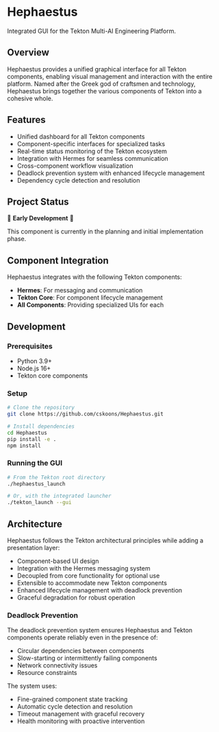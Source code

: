 # Hephaestus

Integrated GUI for the Tekton Multi-AI Engineering Platform.

## Overview

Hephaestus provides a unified graphical interface for all Tekton components, enabling visual management and interaction with the entire platform. Named after the Greek god of craftsmen and technology, Hephaestus brings together the various components of Tekton into a cohesive whole.

## Features

- Unified dashboard for all Tekton components
- Component-specific interfaces for specialized tasks
- Real-time status monitoring of the Tekton ecosystem
- Integration with Hermes for seamless communication
- Cross-component workflow visualization
- Deadlock prevention system with enhanced lifecycle management
- Dependency cycle detection and resolution

## Project Status

🚧 **Early Development** 🚧

This component is currently in the planning and initial implementation phase.

## Component Integration

Hephaestus integrates with the following Tekton components:

- **Hermes**: For messaging and communication
- **Tekton Core**: For component lifecycle management
- **All Components**: Providing specialized UIs for each

## Development

### Prerequisites

- Python 3.9+
- Node.js 16+
- Tekton core components

### Setup

```bash
# Clone the repository
git clone https://github.com/cskoons/Hephaestus.git

# Install dependencies
cd Hephaestus
pip install -e .
npm install
```

### Running the GUI

```bash
# From the Tekton root directory
./hephaestus_launch

# Or, with the integrated launcher
./tekton_launch --gui
```

## Architecture

Hephaestus follows the Tekton architectural principles while adding a presentation layer:

- Component-based UI design
- Integration with the Hermes messaging system
- Decoupled from core functionality for optional use
- Extensible to accommodate new Tekton components
- Enhanced lifecycle management with deadlock prevention
- Graceful degradation for robust operation

### Deadlock Prevention

The deadlock prevention system ensures Hephaestus and Tekton components operate reliably even in the presence of:

- Circular dependencies between components
- Slow-starting or intermittently failing components
- Network connectivity issues
- Resource constraints

The system uses:
- Fine-grained component state tracking
- Automatic cycle detection and resolution
- Timeout management with graceful recovery
- Health monitoring with proactive intervention
